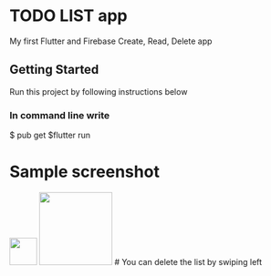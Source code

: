 # TODO LIST app

My first Flutter and Firebase Create, Read, Delete app

## Getting Started
Run this project by following instructions below
### In command line write
$ pub get 
$flutter run

# Sample screenshot
<img src="https://github.com/favicon.ico" width="48">
<img src="relative/path/in/repository/to/image.svg" width="128"/>
# You can delete the list by swiping left

